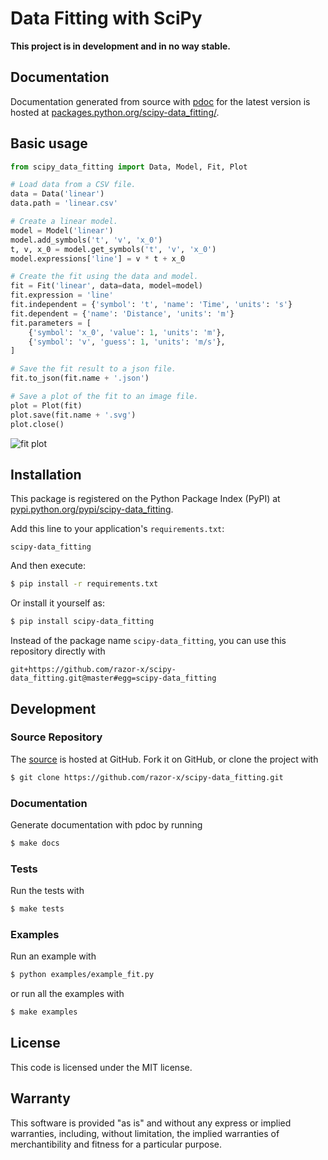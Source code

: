 # Data Fitting with SciPy

**This project is in development and in no way stable.**

## Documentation

Documentation generated from source with
[pdoc](https://pypi.python.org/pypi/pdoc/)
for the latest version is hosted at
[packages.python.org/scipy-data_fitting/](http://packages.python.org/scipy-data_fitting/).

## Basic usage

````python
from scipy_data_fitting import Data, Model, Fit, Plot

# Load data from a CSV file.
data = Data('linear')
data.path = 'linear.csv'

# Create a linear model.
model = Model('linear')
model.add_symbols('t', 'v', 'x_0')
t, v, x_0 = model.get_symbols('t', 'v', 'x_0')
model.expressions['line'] = v * t + x_0

# Create the fit using the data and model.
fit = Fit('linear', data=data, model=model)
fit.expression = 'line'
fit.independent = {'symbol': 't', 'name': 'Time', 'units': 's'}
fit.dependent = {'name': 'Distance', 'units': 'm'}
fit.parameters = [
    {'symbol': 'x_0', 'value': 1, 'units': 'm'},
    {'symbol': 'v', 'guess': 1, 'units': 'm/s'},
]

# Save the fit result to a json file.
fit.to_json(fit.name + '.json')

# Save a plot of the fit to an image file.
plot = Plot(fit)
plot.save(fit.name + '.svg')
plot.close()
````

![fit plot](https://raw.github.com/razor-x/scipy-data_fitting/master/plot.png)

## Installation

This package is registered on the Python Package Index (PyPI) at
[pypi.python.org/pypi/scipy-data_fitting](https://pypi.python.org/pypi/scipy-data_fitting).

Add this line to your application's `requirements.txt`:

````
scipy-data_fitting
````

And then execute:

````bash
$ pip install -r requirements.txt
````

Or install it yourself as:

````bash
$ pip install scipy-data_fitting
````

Instead of the package name `scipy-data_fitting`,
you can use this repository directly with

````
git+https://github.com/razor-x/scipy-data_fitting.git@master#egg=scipy-data_fitting
````

## Development

### Source Repository

The [source](https://github.com/razor-x/scipy-data_fitting) is hosted at GitHub.
Fork it on GitHub, or clone the project with

````bash
$ git clone https://github.com/razor-x/scipy-data_fitting.git
````

### Documentation

Generate documentation with pdoc by running

````bash
$ make docs
````

### Tests

Run the tests with

````bash
$ make tests
````

### Examples

Run an example with

````bash
$ python examples/example_fit.py
````

or run all the examples with

````bash
$ make examples
````

## License

This code is licensed under the MIT license.

## Warranty

This software is provided "as is" and without any express or
implied warranties, including, without limitation, the implied
warranties of merchantibility and fitness for a particular
purpose.

